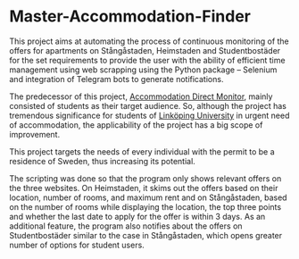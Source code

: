 # Master-Accommodation-Finder
This project aims at automating the process of continuous monitoring of the offers for apartments on Stångåstaden, Heimstaden and Studentbostäder for the set requirements to provide the user with the ability of efficient time management using web scrapping using the Python package – Selenium and integration of Telegram bots to generate notifications.

The predecessor of this project, [Accommodation Direct Monitor](https://github.com/Prophet-Barnes/Accommodation-Direct-Monitor), mainly consisted of students as their target audience. So, although the project has tremendous significance for students of [Linköping University]([url](https://liu.se/en)) in urgent need of accommodation, the applicability of the project has a big scope of improvement.

This project targets the needs of every individual with the permit to be a residence of Sweden, thus increasing its potential.

The scripting was done so that the program only shows relevant offers on the three websites. On Heimstaden, it skims out the offers based on their location, number of rooms, and maximum rent and on Stångåstaden, based on the number of rooms while displaying the location, the top three points and whether the last date to apply for the offer is within 3 days. As an additional feature, the program also notifies about the offers on Studentbostäder similar to the case in Stångåstaden, which opens greater number of options for student users.
